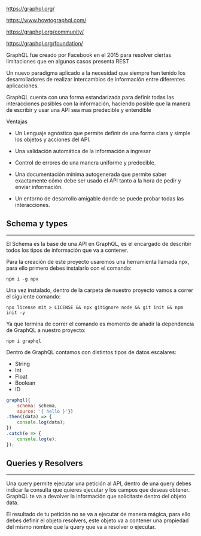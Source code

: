 https://graphql.org/

https://www.howtographql.com/

https://graphql.org/community/

https://graphql.org/foundation/


GraphQL fue creado por Facebook en el 2015 para resolver ciertas limitaciones que en algunos casos presenta REST

Un nuevo paradigma aplicado a la necesidad que siempre han tenido los desarrolladores de realizar intercambios de información entre diferentes aplicaciones.

GraphQL cuenta con una forma estandarizada para definir todas las interacciones posibles con la información, haciendo posible que la manera de escribir y usar una API sea mas predecible y entendible

Ventajas

- Un Lenguaje agnóstico que permite definir de una forma clara y simple los objetos y acciones del API.

- Una validación automática de la información a ingresar

- Control de errores de una manera uniforme y predecible.

- Una documentación mínima autogenerada que permite saber exactamente cómo debe ser usado el API tanto a la hora de pedir y enviar información.

- Un entorno de desarrollo amigable donde se puede probar todas las interacciones.


## Schema y types
---
El Schema es la base de una API en GraphQL, es el encargado de describir todos los tipos de información que va a contener.

Para la creación de este proyecto usaremos una herramienta llamada npx, para ello primero debes instalarlo con el comando:

```
npm i -g npx
```

Una vez instalado, dentro de la carpeta de nuestro proyecto vamos a correr el siguiente comando:

```
npx license mit > LICENSE && npx gitignore node && git init && npm init -y
```

Ya que termina de correr el comando es momento de añadir la dependencia de GraphQL a nuestro proyecto:


```
npm i graphql
```
Dentro de GraphQL contamos con distintos tipos de datos escalares:

- String
- Int
- Float
- Boolean
- ID

```javascript
graphql({
    schema: schema,
    source: '{ hello }'})
.then((data) => {
    console.log(data);
})
.catch(e => {
    console.log(e);
});

```
## Queries y Resolvers
---
Una query permite ejecutar una petición al API, dentro de una query debes indicar la consulta que quieres ejecutar y los campos que deseas obtener. GraphQL te va a devolver la información que solicitaste dentro del objeto data.

El resultado de tu petición no se va a ejecutar de manera mágica, para ello debes definir el objeto resolvers, este objeto va a contener una propiedad del mismo nombre que la query que va a resolver o ejecutar.


